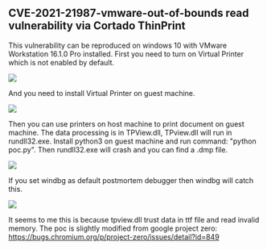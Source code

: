 ## CVE-2021-21987-vmware-out-of-bounds read vulnerability via Cortado ThinPrint

This vulnerability can be reproduced on windows 10 with VMware Workstation 16.1.0 Pro installed. First you need to turn on Virtual Printer which is not enabled by default.

![](https://z3.ax1x.com/2021/05/21/gHiOiD.png)

And you need to install Virtual Printer on guest machine. 

![](https://z3.ax1x.com/2021/05/21/gHFmyn.png)

Then you can use printers on host machine to print document on guest machine. The data processing is in TPView.dll, TPview.dll will run in rundll32.exe. Install python3 on guest machine and run command: "python poc.py". Then rundll32.exe will crash and you can find a .dmp file. 

![](https://z3.ax1x.com/2021/05/21/gHFJSJ.png)

If you set windbg as default postmortem debugger then windbg will catch this. 

![](https://z3.ax1x.com/2021/05/21/gHFwTK.png)

It seems to me this is because tpview.dll trust data in ttf file and read invalid memory. The poc is slightly modified from google project zero: https://bugs.chromium.org/p/project-zero/issues/detail?id=849
